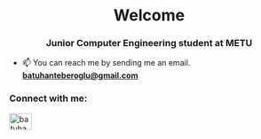 <h1 align="center">Welcome</h1>
<h3 align="center">Junior Computer Engineering student at METU</h3>

- 📫 You can reach me by sending me an email. **batuhanteberoglu@gmail.com**


<h3 align="left">Connect with me:</h3>
<p align="left">
<a href="https://linkedin.com/in/batuhanteberoglu" target="blank"><img align="center" src="https://raw.githubusercontent.com/rahuldkjain/github-profile-readme-generator/master/src/images/icons/Social/linked-in-alt.svg" alt="batuhanteberoglu" height="30" width="40" /></a>
